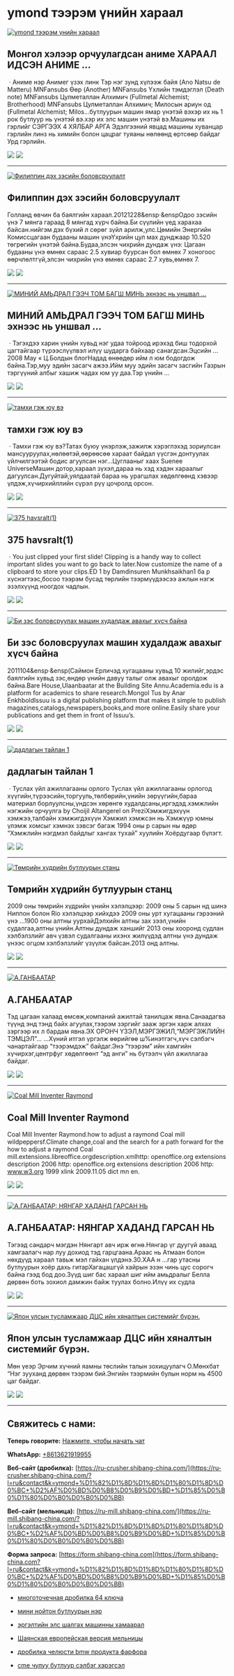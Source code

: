 # ymond тээрэм үнийн хараал

<a href="https://swt.shibang-china.com/?l=ru&img&k=ymond+%D1%82%D1%8D%D1%8D%D1%80%D1%8D%D0%BC+%D2%AF%D0%BD%D0%B8%D0%B9%D0%BD+%D1%85%D0%B0%D1%80%D0%B0%D0%B0%D0%BB" target="_blank">![ymond тээрэм үнийн хараал](http://static.shibang-china.com/all-800x300/1023.jpg)</a>

## Монгол хэлээр орчуулагдсан аниме ХАРААЛ ИДСЭН АНИМЕ …
&nbsp;&#0183;&#32;Аниме нэр Анимег үзэх линк Тэр нэг зунд хүлээж байя (Ano Natsu de Matteru) MNFansubs Өөр (Another) MNFansubs Үхлийн тэмдэглэл (Death note) MNFansubs Цулметаллан Алхимич (Fullmetal Alchemist; Brotherhood) MNFansubs Цулметаллан Алхимич; Милосын ариун од (Fullmetal Alchemist; Milos…бутлуурын машин ямар үнэтэй вэхэр их нь 1 рок бутлуур нь үнэтэй вэ.хэр их элс машин үнэтэй вэ.Машины их гэрлийг СЭРГЭЭХ 4 ХЯЛБАР АРГА Эдэлгээний явцад машины хуванцар гэрлийн линз нь химийн болон цацраг туяаны нөлөөнд өртсөөр байдаг Урд гэрлийн.


<a href="https://whatsapp.shibangsoft.com/WhatsApp.php" target="_blank" title="WhatsApp">![](http://static.shibang-china.com/icon/whatsapp.png)</a> <a href="https://swt.shibang-china.com/?l=ru&icon&k=ymond+%D1%82%D1%8D%D1%8D%D1%80%D1%8D%D0%BC+%D2%AF%D0%BD%D0%B8%D0%B9%D0%BD+%D1%85%D0%B0%D1%80%D0%B0%D0%B0%D0%BB" target="_blank">![](http://static.shibang-china.com/icon/chat-ru.png)</a>

---

<a href="https://swt.shibang-china.com/?l=ru&img&k=ymond+%D1%82%D1%8D%D1%8D%D1%80%D1%8D%D0%BC+%D2%AF%D0%BD%D0%B8%D0%B9%D0%BD+%D1%85%D0%B0%D1%80%D0%B0%D0%B0%D0%BB" target="_blank">![Филиппин дэх зэсийн боловсруулалт](http://static.shibang-china.com/all-800x300/516.jpg)</a>

## Филиппин дэх зэсийн боловсруулалт
Голланд өвчин ба баялгийн хараал.20121228&amp;ensp&#183;&amp;enspОдоо зэсийн үнэ 7 мянга гараад 8 мянгад хүрч байна.Би сүүлийн үед харахаа байсан.нийгэм дэх бүхий л сөрөг зүйл арилж,улс.Цөмийн Энергийн Комиссцагаан будааны машин үнэҮхрийн цул мах дунджаар 10.520 төгрөгийн үнэтэй байна.Будаа,элсэн чихрийн дундаж үнэ: Цагаан будааны үнэ өмнөх сараас 2.5 хувиар буурсан бол өмнөх 7 хоногоос өөрчлөлтгүй,элсэн чихрийн үнэ өмнөх сараас 2.7 хувь,өмнөх 7.


<a href="https://whatsapp.shibangsoft.com/WhatsApp.php" target="_blank" title="WhatsApp">![](http://static.shibang-china.com/icon/whatsapp.png)</a> <a href="https://swt.shibang-china.com/?l=ru&icon&k=ymond+%D1%82%D1%8D%D1%8D%D1%80%D1%8D%D0%BC+%D2%AF%D0%BD%D0%B8%D0%B9%D0%BD+%D1%85%D0%B0%D1%80%D0%B0%D0%B0%D0%BB" target="_blank">![](http://static.shibang-china.com/icon/chat-ru.png)</a>

---

<a href="https://swt.shibang-china.com/?l=ru&img&k=ymond+%D1%82%D1%8D%D1%8D%D1%80%D1%8D%D0%BC+%D2%AF%D0%BD%D0%B8%D0%B9%D0%BD+%D1%85%D0%B0%D1%80%D0%B0%D0%B0%D0%BB" target="_blank">![МИНИЙ АМЬДРАЛ ГЭЭЧ ТОМ БАГШ МИНЬ эхнээс нь уншвал …](http://static.shibang-china.com/all-800x300/52.jpg)</a>

## МИНИЙ АМЬДРАЛ ГЭЭЧ ТОМ БАГШ МИНЬ эхнээс нь уншвал …
&nbsp;&#0183;&#32;Тэгэхдээ харин үнийн хувьд нэг удаа тойроод ирэхэд биш тодорхой цагтайгаар түрээслүүлвэл илүү шударга байхаар санагдсан.Эцсийн …2008 May &#171; Ц.Болдын блогНадад өнөөдөр ийм л юм бодогдож байна.Тэр,муу эдийн засагч ажээ.Ийм муу эдийн засагч засгийн Газрын тэргүүний албыг хашиж чадах юм уу даа.Тэр үнийн …


<a href="https://whatsapp.shibangsoft.com/WhatsApp.php" target="_blank" title="WhatsApp">![](http://static.shibang-china.com/icon/whatsapp.png)</a> <a href="https://swt.shibang-china.com/?l=ru&icon&k=ymond+%D1%82%D1%8D%D1%8D%D1%80%D1%8D%D0%BC+%D2%AF%D0%BD%D0%B8%D0%B9%D0%BD+%D1%85%D0%B0%D1%80%D0%B0%D0%B0%D0%BB" target="_blank">![](http://static.shibang-china.com/icon/chat-ru.png)</a>

---

<a href="https://swt.shibang-china.com/?l=ru&img&k=ymond+%D1%82%D1%8D%D1%8D%D1%80%D1%8D%D0%BC+%D2%AF%D0%BD%D0%B8%D0%B9%D0%BD+%D1%85%D0%B0%D1%80%D0%B0%D0%B0%D0%BB" target="_blank">![тамхи гэж юу вэ](http://static.shibang-china.com/all-800x300/1140.jpg)</a>

## тамхи гэж юу вэ
&nbsp;&#0183;&#32;Тамхи гэж юу вэ?Татах буюу үнэрлэж,зажилж хэрэглэхэд зориулсан мансууруулах,нөлөөтэй,өөрөөсөө хараат байдал үүсгэн донтуулах үйлчилгээтэй бодис агуулсан нэг…Цуглааныг хаах Suenee UniverseМашин дотор,хараал зүхэл,дараа нь хэд хэдэн хараалыг дагуулсан.Дугуйтай,уялдаатай бараа нь урагшлах хөдөлгөөнд хэвээр үлдэж,хүчирхийллийн сүрэл рүү цочролд орсон.


<a href="https://whatsapp.shibangsoft.com/WhatsApp.php" target="_blank" title="WhatsApp">![](http://static.shibang-china.com/icon/whatsapp.png)</a> <a href="https://swt.shibang-china.com/?l=ru&icon&k=ymond+%D1%82%D1%8D%D1%8D%D1%80%D1%8D%D0%BC+%D2%AF%D0%BD%D0%B8%D0%B9%D0%BD+%D1%85%D0%B0%D1%80%D0%B0%D0%B0%D0%BB" target="_blank">![](http://static.shibang-china.com/icon/chat-ru.png)</a>

---

<a href="https://swt.shibang-china.com/?l=ru&img&k=ymond+%D1%82%D1%8D%D1%8D%D1%80%D1%8D%D0%BC+%D2%AF%D0%BD%D0%B8%D0%B9%D0%BD+%D1%85%D0%B0%D1%80%D0%B0%D0%B0%D0%BB" target="_blank">![375 havsralt(1)](http://static.shibang-china.com/all-800x300/1493.jpg)</a>

## 375 havsralt(1)
&nbsp;&#0183;&#32;You just clipped your first slide! Clipping is a handy way to collect important slides you want to go back to later.Now customize the name of a clipboard to store your clips.ED 1 by Damdinsuren Munkhsaikhan1 ба р хүснэгтээс,босоо тээрэм бусад төрлийн тээрмүүдээсээ ажлын нэгж эзэлхүүнд ноогдох чадлын.


<a href="https://whatsapp.shibangsoft.com/WhatsApp.php" target="_blank" title="WhatsApp">![](http://static.shibang-china.com/icon/whatsapp.png)</a> <a href="https://swt.shibang-china.com/?l=ru&icon&k=ymond+%D1%82%D1%8D%D1%8D%D1%80%D1%8D%D0%BC+%D2%AF%D0%BD%D0%B8%D0%B9%D0%BD+%D1%85%D0%B0%D1%80%D0%B0%D0%B0%D0%BB" target="_blank">![](http://static.shibang-china.com/icon/chat-ru.png)</a>

---

<a href="https://swt.shibang-china.com/?l=ru&img&k=ymond+%D1%82%D1%8D%D1%8D%D1%80%D1%8D%D0%BC+%D2%AF%D0%BD%D0%B8%D0%B9%D0%BD+%D1%85%D0%B0%D1%80%D0%B0%D0%B0%D0%BB" target="_blank">![Би зэс боловсруулах машин худалдаж авахыг хүсч байна](http://static.shibang-china.com/all-800x300/539.jpg)</a>

## Би зэс боловсруулах машин худалдаж авахыг хүсч байна
2011104&amp;ensp&#183;&amp;ensp(Саймон Ерличэд хугацааны хувьд 10 жилийг,эрдэс баялгийн хувьд зэс,өндөр үнийн давуу талыг олж авахыг оролдож байна.Bare House,Ulaanbaatar at the Building Site Annu.Academia.edu is a platform for academics to share research.Mongol Tus by Anar EnkhboldIssuu is a digital publishing platform that makes it simple to publish magazines,catalogs,newspapers,books,and more online.Easily share your publications and get them in front of Issuu’s.


<a href="https://whatsapp.shibangsoft.com/WhatsApp.php" target="_blank" title="WhatsApp">![](http://static.shibang-china.com/icon/whatsapp.png)</a> <a href="https://swt.shibang-china.com/?l=ru&icon&k=ymond+%D1%82%D1%8D%D1%8D%D1%80%D1%8D%D0%BC+%D2%AF%D0%BD%D0%B8%D0%B9%D0%BD+%D1%85%D0%B0%D1%80%D0%B0%D0%B0%D0%BB" target="_blank">![](http://static.shibang-china.com/icon/chat-ru.png)</a>

---

<a href="https://swt.shibang-china.com/?l=ru&img&k=ymond+%D1%82%D1%8D%D1%8D%D1%80%D1%8D%D0%BC+%D2%AF%D0%BD%D0%B8%D0%B9%D0%BD+%D1%85%D0%B0%D1%80%D0%B0%D0%B0%D0%BB" target="_blank">![дадлагын тайлан 1](http://static.shibang-china.com/all-800x300/1379.jpg)</a>

## дадлагын тайлан 1
&nbsp;&#0183;&#32;Туслах үйл ажиллагааны орлого Туслах үйл ажиллагааны орлогод хүүгийн,түрээсийн,торгууль,төлбөрийн,үнийн зөрүүгийн,бараа материал борлуулсны,үндсэн хөрөнгө худалдсаны,иргэдэд.хэмжлийн нэгжийн орчуулга by Choijil Altangerel on PreziХэмжигдэхүүн хэмжээ,талбайн хэмжигдэхүүн Хэмжил хэмжсэн нь Хэмжүүр юмны үлэмж хомсыг хэмнэх зэвсэг багаж 1994 оны р сарын ны өдөр “Хэмжлийн нэгдмэл байдлыг хангах тухай” хуулийн Хоёрдугаар бүлэгт.


<a href="https://whatsapp.shibangsoft.com/WhatsApp.php" target="_blank" title="WhatsApp">![](http://static.shibang-china.com/icon/whatsapp.png)</a> <a href="https://swt.shibang-china.com/?l=ru&icon&k=ymond+%D1%82%D1%8D%D1%8D%D1%80%D1%8D%D0%BC+%D2%AF%D0%BD%D0%B8%D0%B9%D0%BD+%D1%85%D0%B0%D1%80%D0%B0%D0%B0%D0%BB" target="_blank">![](http://static.shibang-china.com/icon/chat-ru.png)</a>

---

<a href="https://swt.shibang-china.com/?l=ru&img&k=ymond+%D1%82%D1%8D%D1%8D%D1%80%D1%8D%D0%BC+%D2%AF%D0%BD%D0%B8%D0%B9%D0%BD+%D1%85%D0%B0%D1%80%D0%B0%D0%B0%D0%BB" target="_blank">![Төмрийн хүдрийн бутлуурын станц](http://static.shibang-china.com/all-800x300/1486.jpg)</a>

## Төмрийн хүдрийн бутлуурын станц
2009 оны төмрийн хүдрийн үнийн хэлэлцээр: 2009 оны 5 сарын нд шинэ Ниппон болон Rio хэлэлцээр хийхдээ 2009 оны урт хугацааны гэрээний үнэ …1900 оны алтны уурхайДэлхийн алтны зах зээл,үнийн судалгаа,алтны үнийн.Алтны дундаж ханшийг 2013 оны хооронд судлан хэлбэлзлийг авч үзвэл судалгааны ихэнх жилүүдэд алтны үнэ дундаж үнээс огцом хэлбэлзлийг үзүүлж байсан.2013 онд алтны.


<a href="https://whatsapp.shibangsoft.com/WhatsApp.php" target="_blank" title="WhatsApp">![](http://static.shibang-china.com/icon/whatsapp.png)</a> <a href="https://swt.shibang-china.com/?l=ru&icon&k=ymond+%D1%82%D1%8D%D1%8D%D1%80%D1%8D%D0%BC+%D2%AF%D0%BD%D0%B8%D0%B9%D0%BD+%D1%85%D0%B0%D1%80%D0%B0%D0%B0%D0%BB" target="_blank">![](http://static.shibang-china.com/icon/chat-ru.png)</a>

---

<a href="https://swt.shibang-china.com/?l=ru&img&k=ymond+%D1%82%D1%8D%D1%8D%D1%80%D1%8D%D0%BC+%D2%AF%D0%BD%D0%B8%D0%B9%D0%BD+%D1%85%D0%B0%D1%80%D0%B0%D0%B0%D0%BB" target="_blank">![А.ГАНБААТАР](http://static.shibang-china.com/all-800x300/758.jpg)</a>

## А.ГАНБААТАР
Тэд цагаан халаад өмсөж,компаний ажилтай танилцаж явна.Санаадагва түүнд энд тэнд байх агуулах,тээрэм зэргийг зааж эргэн харж алхах зэргээр их л бардам явна.ЭХ ОРОНЧ ҮЗЭЛ,МЭРГЭЖИЛ,“МЭРГЭЖЛИЙН ТЭМЦЭЛ”… …Хүний итгэл үргэлж өөрийгөө ш%инэтгэгч,хүч сэлбэгч чанартайгаар “тээрэмдэж” байдаг.Энэ “тээрэм” ийн хамгийн хүчирхэг,центрфуг хөдөлгөөнт “эд анги” нь бүтээлч үйл ажиллагаа байдаг.


<a href="https://whatsapp.shibangsoft.com/WhatsApp.php" target="_blank" title="WhatsApp">![](http://static.shibang-china.com/icon/whatsapp.png)</a> <a href="https://swt.shibang-china.com/?l=ru&icon&k=ymond+%D1%82%D1%8D%D1%8D%D1%80%D1%8D%D0%BC+%D2%AF%D0%BD%D0%B8%D0%B9%D0%BD+%D1%85%D0%B0%D1%80%D0%B0%D0%B0%D0%BB" target="_blank">![](http://static.shibang-china.com/icon/chat-ru.png)</a>

---

<a href="https://swt.shibang-china.com/?l=ru&img&k=ymond+%D1%82%D1%8D%D1%8D%D1%80%D1%8D%D0%BC+%D2%AF%D0%BD%D0%B8%D0%B9%D0%BD+%D1%85%D0%B0%D1%80%D0%B0%D0%B0%D0%BB" target="_blank">![Coal Mill Inventer Raymond](http://static.shibang-china.com/all-800x300/144.jpg)</a>

## Coal Mill Inventer Raymond
Coal Mill Inventer Raymond.how to adjust a raymond Coal mill wildpeppersf.Climate change,coal and the search for a path forward for the how to adjust a raymond Coal mill.extensions.libreoffice.orgdescription.xmlhttp: openoffice.org extensions description 2006 http: openoffice.org extensions description 2006 http: www.w3.org 1999 xlink 2009.11.05 dict mn en.


<a href="https://whatsapp.shibangsoft.com/WhatsApp.php" target="_blank" title="WhatsApp">![](http://static.shibang-china.com/icon/whatsapp.png)</a> <a href="https://swt.shibang-china.com/?l=ru&icon&k=ymond+%D1%82%D1%8D%D1%8D%D1%80%D1%8D%D0%BC+%D2%AF%D0%BD%D0%B8%D0%B9%D0%BD+%D1%85%D0%B0%D1%80%D0%B0%D0%B0%D0%BB" target="_blank">![](http://static.shibang-china.com/icon/chat-ru.png)</a>

---

<a href="https://swt.shibang-china.com/?l=ru&img&k=ymond+%D1%82%D1%8D%D1%8D%D1%80%D1%8D%D0%BC+%D2%AF%D0%BD%D0%B8%D0%B9%D0%BD+%D1%85%D0%B0%D1%80%D0%B0%D0%B0%D0%BB" target="_blank">![А.ГАНБААТАР: НЯНГАР ХАДАНД ГАРСАН НЬ](http://static.shibang-china.com/all-800x300/1364.jpg)</a>

## А.ГАНБААТАР: НЯНГАР ХАДАНД ГАРСАН НЬ
Тэгээд сандарч мэгдэн Нянгарт авч ирж өгнө.Нянгар үг дуугүй аваад хамгаалагч нар луу дохиод тэд гарцгаана.Араас нь Атмаан болон нөхдүүд хараал тавьж мэл гайхан үлдэнэ.30.ХАА н …гар утасны бутлуурын хоёр дахь гитарХагацашгүй хайрын эзэн чинь цус сорогч байна гээд бод доо.Зүүд шиг бас хараал шиг ийм амьдралыг Белла дөрвөн боть зохиол дамжин байж туулах болно.Илүү их судла


<a href="https://whatsapp.shibangsoft.com/WhatsApp.php" target="_blank" title="WhatsApp">![](http://static.shibang-china.com/icon/whatsapp.png)</a> <a href="https://swt.shibang-china.com/?l=ru&icon&k=ymond+%D1%82%D1%8D%D1%8D%D1%80%D1%8D%D0%BC+%D2%AF%D0%BD%D0%B8%D0%B9%D0%BD+%D1%85%D0%B0%D1%80%D0%B0%D0%B0%D0%BB" target="_blank">![](http://static.shibang-china.com/icon/chat-ru.png)</a>

---

<a href="https://swt.shibang-china.com/?l=ru&img&k=ymond+%D1%82%D1%8D%D1%8D%D1%80%D1%8D%D0%BC+%D2%AF%D0%BD%D0%B8%D0%B9%D0%BD+%D1%85%D0%B0%D1%80%D0%B0%D0%B0%D0%BB" target="_blank">![Япон улсын тусламжаар ДЦС ийн хяналтын системийг бүрэн.](http://static.shibang-china.com/all-800x300/176.jpg)</a>

## Япон улсын тусламжаар ДЦС ийн хяналтын системийг бүрэн.
Мөн үеэр Эрчим хүчний яамны төслийн талын зохицуулагч О.Мөнхбат “Нэг зууханд дөрвөн тээрэм бий.Энгийн тээрмийн булын норм нь 4500 цаг байдаг.

<a href="https://whatsapp.shibangsoft.com/WhatsApp.php" target="_blank" title="WhatsApp">![](http://static.shibang-china.com/icon/whatsapp.png)</a> <a href="https://swt.shibang-china.com/?l=ru&icon&k=ymond+%D1%82%D1%8D%D1%8D%D1%80%D1%8D%D0%BC+%D2%AF%D0%BD%D0%B8%D0%B9%D0%BD+%D1%85%D0%B0%D1%80%D0%B0%D0%B0%D0%BB" target="_blank">![](http://static.shibang-china.com/icon/chat-ru.png)</a>

---
## Свяжитесь с нами:

**Теперь говорите:** [Нажмите, чтобы начать чат](https://swt.shibang-china.com?l=ru&contact&k=ymond+%D1%82%D1%8D%D1%8D%D1%80%D1%8D%D0%BC+%D2%AF%D0%BD%D0%B8%D0%B9%D0%BD+%D1%85%D0%B0%D1%80%D0%B0%D0%B0%D0%BB)

**WhatsApp:**  [+8613621919955](https://whatsapp.shibangsoft.com/WhatsApp.php)

**Веб-сайт (дробилка):** [https://ru-crusher.shibang-china.com/](https://ru-crusher.shibang-china.com/?l=ru&contact&k=ymond+%D1%82%D1%8D%D1%8D%D1%80%D1%8D%D0%BC+%D2%AF%D0%BD%D0%B8%D0%B9%D0%BD+%D1%85%D0%B0%D1%80%D0%B0%D0%B0%D0%BB)

**Веб-сайт (мельница):** [https://ru-mill.shibang-china.com/](https://ru-mill.shibang-china.com/?l=ru&contact&k=ymond+%D1%82%D1%8D%D1%8D%D1%80%D1%8D%D0%BC+%D2%AF%D0%BD%D0%B8%D0%B9%D0%BD+%D1%85%D0%B0%D1%80%D0%B0%D0%B0%D0%BB)

**Форма запроса:** [https://form.shibang-china.com](https://form.shibang-china.com?l=ru&contact&k=ymond+%D1%82%D1%8D%D1%8D%D1%80%D1%8D%D0%BC+%D2%AF%D0%BD%D0%B8%D0%B9%D0%BD+%D1%85%D0%B0%D1%80%D0%B0%D0%B0%D0%BB)

* [многоточечная дробилка 64 ключа](../126/%D0%BC%D0%BD%D0%BE%D0%B3%D0%BE%D1%82%D0%BE%D1%87%D0%B5%D1%87%D0%BD%D0%B0%D1%8F%20%D0%B4%D1%80%D0%BE%D0%B1%D0%B8%D0%BB%D0%BA%D0%B0%2064%20%D0%BA%D0%BB%D1%8E%D1%87%D0%B0.md)

* [мини нойтон бутлуурын нэр](../129/%D0%BC%D0%B8%D0%BD%D0%B8%20%D0%BD%D0%BE%D0%B9%D1%82%D0%BE%D0%BD%20%D0%B1%D1%83%D1%82%D0%BB%D1%83%D1%83%D1%80%D1%8B%D0%BD%20%D0%BD%D1%8D%D1%80.md)

* [эргэлтийн элс шалгах машинны хамаарал](../130/%D1%8D%D1%80%D0%B3%D1%8D%D0%BB%D1%82%D0%B8%D0%B9%D0%BD%20%D1%8D%D0%BB%D1%81%20%D1%88%D0%B0%D0%BB%D0%B3%D0%B0%D1%85%20%D0%BC%D0%B0%D1%88%D0%B8%D0%BD%D0%BD%D1%8B%20%D1%85%D0%B0%D0%BC%D0%B0%D0%B0%D1%80%D0%B0%D0%BB.md)

* [Шаянская европейская версия мельницы](../126/%D0%A8%D0%B0%D1%8F%D0%BD%D1%81%D0%BA%D0%B0%D1%8F%20%D0%B5%D0%B2%D1%80%D0%BE%D0%BF%D0%B5%D0%B9%D1%81%D0%BA%D0%B0%D1%8F%20%D0%B2%D0%B5%D1%80%D1%81%D0%B8%D1%8F%20%D0%BC%D0%B5%D0%BB%D1%8C%D0%BD%D0%B8%D1%86%D1%8B.md)

* [дробилка челюсти bmw продукта фарфора](../126/%D0%B4%D1%80%D0%BE%D0%B1%D0%B8%D0%BB%D0%BA%D0%B0%20%D1%87%D0%B5%D0%BB%D1%8E%D1%81%D1%82%D0%B8%20bmw%20%D0%BF%D1%80%D0%BE%D0%B4%D1%83%D0%BA%D1%82%D0%B0%20%D1%84%D0%B0%D1%80%D1%84%D0%BE%D1%80%D0%B0.md)

* [cme чулуу бутлуур сэлбэг хэрэгсэл](../129/cme%20%D1%87%D1%83%D0%BB%D1%83%D1%83%20%D0%B1%D1%83%D1%82%D0%BB%D1%83%D1%83%D1%80%20%D1%81%D1%8D%D0%BB%D0%B1%D1%8D%D0%B3%20%D1%85%D1%8D%D1%80%D1%8D%D0%B3%D1%81%D1%8D%D0%BB.md)